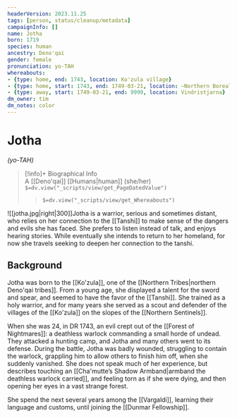 ```yaml
---
headerVersion: 2023.11.25
tags: [person, status/cleanup/metadata]
campaignInfo: []
name: Jotha
born: 1719
species: human
ancestry: Deno'qai
gender: female
pronunciation: yo-TAH
whereabouts:
- {type: home, end: 1743, location: Ko'zula village}
- {type: home, start: 1743, end: 1749-03-21, location: ~Northern Boreal Forest~ }
- {type: away, start: 1749-03-21, end: 9999, location: Vindristjarna}
dm_owner: tim
dm_notes: color
---
```

# Jotha
*(yo-TAH)*
>[!info]+ Biographical Info  
> A [[Deno'qai]] [[Humans|human]] (she/her)  
> `$=dv.view("_scripts/view/get_PageDatedValue")`  
>> `$=dv.view("_scripts/view/get_Whereabouts")`

![[jotha.jpg|right|300]]Jotha is a warrior, serious and sometimes distant, who relies on her connection to the [[Tanshi]] to make sense of the dangers and evils she has faced. She prefers to listen instead of talk, and enjoys hearing stories. While eventually she intends to return to her homeland, for now she travels seeking to deepen her connection to the tanshi. 
## Background
Jotha was born to the [[Ko'zula]], one of the [[Northern Tribes|northern Deno'qai tribes]]. From a young age, she displayed a talent for the sword and spear, and seemed to have the favor of the [[Tanshi]]. She trained as a holy warrior, and for many years she served as a scout and defender of the villages of the [[Ko'zula]] on the slopes of the [[Northern Sentinels]]. 

When she was 24, in DR 1743, an evil crept out of the [[Forest of Nightmares]]: a deathless warlock commanding a small horde of undead. They attacked a hunting camp, and Jotha and many others went to its defense. During the battle, Jotha was badly wounded, struggling to contain the warlock, grappling him to allow others to finish him off, when she suddenly vanished. She does not speak much of her experience, but describes touching an [[Cha'mutte’s Shadow Armband|armband the deathless warlock carried]], and feeling torn as if she were dying, and then opening her eyes in a vast strange forest. 

She spend the next several years among the [[Vargaldi]], learning their language and customs, until joining the [[Dunmar Fellowship]]. 